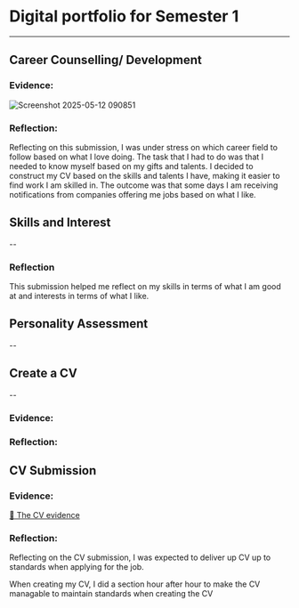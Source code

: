 # Digital portfolio for Semester 1
------
## Career Counselling/ Development
### Evidence:
![Screenshot 2025-05-12 090851](https://github.com/user-attachments/assets/9c9f9f7e-778b-40cd-980a-d14ddf83e9a4)
### Reflection:
Reflecting on this submission, I was under stress on which career field to follow based on what I love doing. The task that I had to do was that I needed to know myself based on my gifts and talents. I decided to construct my CV based on the skills and talents I have, making it easier to find work I am skilled in. The outcome was that some days I am receiving notifications from companies offering me jobs based on what I like.
## Skills and Interest
--
### Reflection
This submission helped me reflect on my skills in terms of what I am good at and interests in terms of what I like.
## Personality Assessment
--
## Create a CV
--
### Evidence:
### Reflection:
## CV Submission
### Evidence:
[📄 The CV evidence](docs/LisaZumanaCV.pdf)

### Reflection: 
Reflecting on the CV submission, I was expected to deliver up CV up to standards when applying for the job. 

When creating my CV, I did a section hour after hour to make the CV managable to maintain standards when creating the CV
